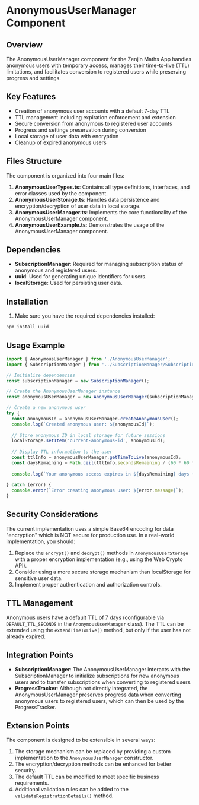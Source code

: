 # AnonymousUserManager Component

## Overview

The AnonymousUserManager component for the Zenjin Maths App handles anonymous users with temporary access, manages their time-to-live (TTL) limitations, and facilitates conversion to registered users while preserving progress and settings.

## Key Features

- Creation of anonymous user accounts with a default 7-day TTL
- TTL management including expiration enforcement and extension
- Secure conversion from anonymous to registered user accounts
- Progress and settings preservation during conversion
- Local storage of user data with encryption
- Cleanup of expired anonymous users

## Files Structure

The component is organized into four main files:

1. **AnonymousUserTypes.ts**: Contains all type definitions, interfaces, and error classes used by the component.
2. **AnonymousUserStorage.ts**: Handles data persistence and encryption/decryption of user data in local storage.
3. **AnonymousUserManager.ts**: Implements the core functionality of the AnonymousUserManager component.
4. **AnonymousUserExample.ts**: Demonstrates the usage of the AnonymousUserManager component.

## Dependencies

- **SubscriptionManager**: Required for managing subscription status of anonymous and registered users.
- **uuid**: Used for generating unique identifiers for users.
- **localStorage**: Used for persisting user data.

## Installation

1. Make sure you have the required dependencies installed:

```bash
npm install uuid
```

## Usage Example

```typescript
import { AnonymousUserManager } from './AnonymousUserManager';
import { SubscriptionManager } from '../SubscriptionManager/SubscriptionManager';

// Initialize dependencies
const subscriptionManager = new SubscriptionManager();

// Create the AnonymousUserManager instance
const anonymousUserManager = new AnonymousUserManager(subscriptionManager);

// Create a new anonymous user
try {
  const anonymousId = anonymousUserManager.createAnonymousUser();
  console.log(`Created anonymous user: ${anonymousId}`);
  
  // Store anonymous ID in local storage for future sessions
  localStorage.setItem('current-anonymous-id', anonymousId);
  
  // Display TTL information to the user
  const ttlInfo = anonymousUserManager.getTimeToLive(anonymousId);
  const daysRemaining = Math.ceil(ttlInfo.secondsRemaining / (60 * 60 * 24));
  
  console.log(`Your anonymous access expires in ${daysRemaining} days (${new Date(ttlInfo.expirationTime).toLocaleString()})`);
  
} catch (error) {
  console.error(`Error creating anonymous user: ${error.message}`);
}
```

## Security Considerations

The current implementation uses a simple Base64 encoding for data "encryption" which is NOT secure for production use. In a real-world implementation, you should:

1. Replace the `encrypt()` and `decrypt()` methods in `AnonymousUserStorage` with a proper encryption implementation (e.g., using the Web Crypto API).
2. Consider using a more secure storage mechanism than localStorage for sensitive user data.
3. Implement proper authentication and authorization controls.

## TTL Management

Anonymous users have a default TTL of 7 days (configurable via `DEFAULT_TTL_SECONDS` in the `AnonymousUserManager` class). The TTL can be extended using the `extendTimeToLive()` method, but only if the user has not already expired.

## Integration Points

- **SubscriptionManager**: The AnonymousUserManager interacts with the SubscriptionManager to initialize subscriptions for new anonymous users and to transfer subscriptions when converting to registered users.
- **ProgressTracker**: Although not directly integrated, the AnonymousUserManager preserves progress data when converting anonymous users to registered users, which can then be used by the ProgressTracker.

## Extension Points

The component is designed to be extensible in several ways:

1. The storage mechanism can be replaced by providing a custom implementation to the `AnonymousUserManager` constructor.
2. The encryption/decryption methods can be enhanced for better security.
3. The default TTL can be modified to meet specific business requirements.
4. Additional validation rules can be added to the `validateRegistrationDetails()` method.